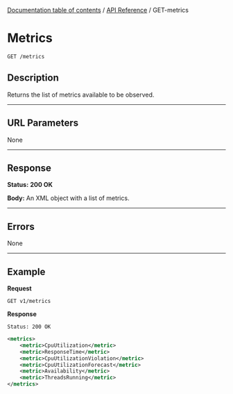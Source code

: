 [Documentation table of contents](../../TOC.md) / [API Reference](../../api.md) / GET-metrics

# Metrics

	GET /metrics

## Description
Returns the list of metrics available to be observed.

***

## URL Parameters

None

***

## Response

**Status:** **200 OK**

**Body:** An XML object with a list of metrics.

***

## Errors

None

***

## Example
**Request**

	GET v1/metrics

**Response**

	Status: 200 OK

``` xml
<metrics>
	<metric>CpuUtilization</metric>
	<metric>ResponseTime</metric>
	<metric>CpuUtilizationViolation</metric>
	<metric>CpuUtilizationForecast</metric>
	<metric>Availability</metric>
	<metric>ThreadsRunning</metric>
</metrics>
```